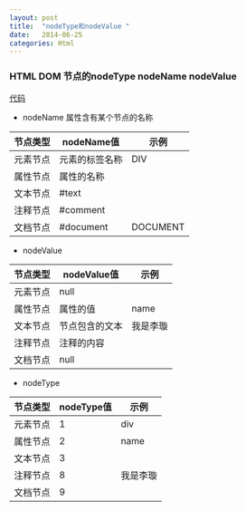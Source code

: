 ```yaml
---
layout: post
title:  "nodeType和nodeValue "
date:   2014-06-25
categories: Html
---
```


### HTML DOM 节点的nodeType nodeName nodeValue

[代码](http://jsfiddle.net/leexuanr/w5XwH/5/)

 * nodeName 属性含有某个节点的名称
 
节点类型| nodeName值 | 示例
------ | --------- | ------------
元素节点| 元素的标签名称 | DIV
属性节点| 属性的名称 | 
文本节点| #text | 
注释节点| #comment|
文档节点| #document| DOCUMENT


 * nodeValue 

节点类型| nodeValue值 | 示例
------ | --------- | ------------
元素节点| null | 
属性节点| 属性的值 | name
文本节点| 节点包含的文本 | 我是李璇
注释节点| 注释的内容|
文档节点| null| 


 * nodeType
 
节点类型| nodeType值 | 示例
------| --------- | ------------
元素节点| 1| div
属性节点| 2 | name
文本节点| 3|
注释节点| 8| 我是李璇
文档节点| 9| 
